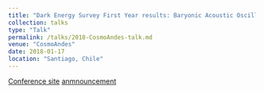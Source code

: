 ```yaml
---
title: "Dark Energy Survey First Year results: Baryonic Acoustic Oscillations"
collection: talks
type: "Talk"
permalink: /talks/2018-CosmoAndes-talk.md
venue: "CosmoAndes"
date: 2018-01-17
location: "Santiago, Chile"
---
```


[Conference site](http://www2.astro.puc.cl/cosmoandes2018/)
[anmnouncement](https://astro.uc.cl/en/item-3-menu-izquierdo-2/367-centro-de-astro-ingenieria-uc-organiza-la-conferencia-cosmoandes-2018)
